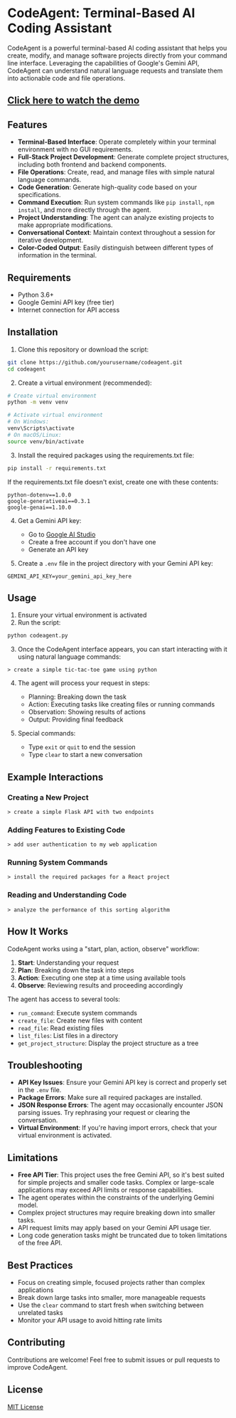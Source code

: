 # CodeAgent: Terminal-Based AI Coding Assistant

CodeAgent is a powerful terminal-based AI coding assistant that helps you create, modify, and manage software projects directly from your command line interface. Leveraging the capabilities of Google's Gemini API, CodeAgent can understand natural language requests and translate them into actionable code and file operations.

## [Click here to watch the demo](https://vimeo.com/1075203016/4079c1b9e7?share=copy)


## Features

- **Terminal-Based Interface**: Operate completely within your terminal environment with no GUI requirements.
- **Full-Stack Project Development**: Generate complete project structures, including both frontend and backend components.
- **File Operations**: Create, read, and manage files with simple natural language commands.
- **Code Generation**: Generate high-quality code based on your specifications.
- **Command Execution**: Run system commands like `pip install`, `npm install`, and more directly through the agent.
- **Project Understanding**: The agent can analyze existing projects to make appropriate modifications.
- **Conversational Context**: Maintain context throughout a session for iterative development.
- **Color-Coded Output**: Easily distinguish between different types of information in the terminal.

## Requirements

- Python 3.6+
- Google Gemini API key (free tier)
- Internet connection for API access

## Installation

1. Clone this repository or download the script:

```bash
git clone https://github.com/yourusername/codeagent.git
cd codeagent
```

2. Create a virtual environment (recommended):

```bash
# Create virtual environment
python -m venv venv

# Activate virtual environment
# On Windows:
venv\Scripts\activate
# On macOS/Linux:
source venv/bin/activate
```

3. Install the required packages using the requirements.txt file:

```bash
pip install -r requirements.txt
```

If the requirements.txt file doesn't exist, create one with these contents:
```
python-dotenv==1.0.0
google-generativeai==0.3.1
google-genai==1.10.0
```

4. Get a Gemini API key:
   - Go to [Google AI Studio](https://makersuite.google.com/app/apikey)
   - Create a free account if you don't have one
   - Generate an API key

5. Create a `.env` file in the project directory with your Gemini API key:

```
GEMINI_API_KEY=your_gemini_api_key_here
```

## Usage

1. Ensure your virtual environment is activated
2. Run the script:

```bash
python codeagent.py
```

3. Once the CodeAgent interface appears, you can start interacting with it using natural language commands:

```
> create a simple tic-tac-toe game using python
```

4. The agent will process your request in steps:
   - Planning: Breaking down the task
   - Action: Executing tasks like creating files or running commands
   - Observation: Showing results of actions
   - Output: Providing final feedback

5. Special commands:
   - Type `exit` or `quit` to end the session
   - Type `clear` to start a new conversation

## Example Interactions

### Creating a New Project

```
> create a simple Flask API with two endpoints
```

### Adding Features to Existing Code

```
> add user authentication to my web application
```

### Running System Commands

```
> install the required packages for a React project
```

### Reading and Understanding Code

```
> analyze the performance of this sorting algorithm
```

## How It Works

CodeAgent works using a "start, plan, action, observe" workflow:

1. **Start**: Understanding your request
2. **Plan**: Breaking down the task into steps
3. **Action**: Executing one step at a time using available tools
4. **Observe**: Reviewing results and proceeding accordingly

The agent has access to several tools:
- `run_command`: Execute system commands
- `create_file`: Create new files with content
- `read_file`: Read existing files
- `list_files`: List files in a directory
- `get_project_structure`: Display the project structure as a tree

## Troubleshooting

- **API Key Issues**: Ensure your Gemini API key is correct and properly set in the `.env` file.
- **Package Errors**: Make sure all required packages are installed.
- **JSON Response Errors**: The agent may occasionally encounter JSON parsing issues. Try rephrasing your request or clearing the conversation.
- **Virtual Environment**: If you're having import errors, check that your virtual environment is activated.

## Limitations

- **Free API Tier**: This project uses the free Gemini API, so it's best suited for simple projects and smaller code tasks. Complex or large-scale applications may exceed API limits or response capabilities.
- The agent operates within the constraints of the underlying Gemini model.
- Complex project structures may require breaking down into smaller tasks.
- API request limits may apply based on your Gemini API usage tier.
- Long code generation tasks might be truncated due to token limitations of the free API.

## Best Practices

- Focus on creating simple, focused projects rather than complex applications
- Break down large tasks into smaller, more manageable requests
- Use the `clear` command to start fresh when switching between unrelated tasks
- Monitor your API usage to avoid hitting rate limits

## Contributing

Contributions are welcome! Feel free to submit issues or pull requests to improve CodeAgent.

## License

[MIT License](LICENSE)
